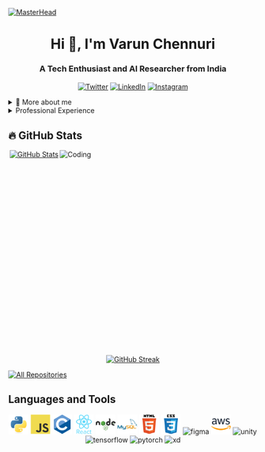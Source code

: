 [![MasterHead](https://t3.ftcdn.net/jpg/03/69/52/94/360_F_369529490_oQGJ7EY4FAshFsJUIXJyosgcsktEq29U.jpg)](https://whitedevil.io)

<h1 align="center">Hi 👋, I'm Varun Chennuri</h1>
<h3 align="center">A Tech Enthusiast and AI Researcher from India</h3>
<p align="center">
<a href="https://twitter.com/varun_chennuri" target="blank"><img align="center" width="32px" src="https://i.imgur.com/OXZM1L6.png" alt="Twitter" /></a>
<a href="https://linkedin.com/in/varun_chennuri" target="blank"><img align="center" width="32px" src="https://i.imgur.com/qiXu7b2.png" alt="LinkedIn" /></a>
<a href="https://instagram.com/varun_chennuri" target="blank"><img align="center" width="32px" src="https://i.imgur.com/OViZO8J.png" alt="Instagram" /></a>
</p>


<div>
<details>
  <summary>🧑 More about me</summary>
  
## About Me

I am a passionate tech enthusiast and AI researcher dedicated to developing innovative AI-based solutions. With expertise in large language models, NLP technologies, and software integration, I aim to push the boundaries of what's possible with AI.

- 🔭 **Current Project**: Working on an ASL to Speech Converter to bridge the communication gap for the hearing impaired.
- 🌱 **Learning**: Diving deep into TensorFlow and PyTorch to enhance my machine learning skills.
- 🤝 **Collaboration**: Looking for collaborators and experts to join me in perfecting the ASL to Speech Converter.
- 📫 **Contact**: Reach me at **varunchennuri1309@gmail.com**

</details>

<div>
<details>
  <summary>Professional Experience</summary>
  
## Professional Experience

### AI Researcher and Product Designer at Genie AI
- **Role**: Developing AI-based business solutions and copilots for various sectors.
- **Key Projects**:
  - **ALBIS**: An advanced AI copilot featuring the latest in large language models, NLP technologies, and integration with various software.
  - **FX Tools**: A suite of tools designed to automate processes in business ecosystems, including Lead Manager FX, Match Maker FX, Scheduler FX, and more.
  - **ESG FX Tools**: Future Experience Tools focused on Environmental, Social, and Governance aspects for property management companies.
  - **Government Surveys Automation**: Automating Canadian government surveys to improve efficiency and accuracy.

### Personal Startup: Checkmatics
- **Founder**: Developing a mobile app that helps users decide on the best products to use by analyzing product ingredients and providing recommendations.
- **Features**:
  - Analyzes user skin through a questionnaire.
  - Recommends alternative products if the searched product is not suitable.
  - Provides purchase recommendations to buy the same product for a cheaper price online.

</details>

## 🔥 GitHub Stats

<img align="right" alt="Coding" width="400" height="415" src="https://media.giphy.com/media/qgQUggAC3Pfv687qPC/giphy.gif">

<p align="center">
  <a href="https://github.com/chennurivarun"><img width="50%" src="https://github-readme-stats.vercel.app/api?username=chennurivarun&show_icons=true&locale=en&layout=compact&theme=radical&title_color=ff3068" alt="GitHub Stats" /></a>
  <a href="https://github.com/chennurivarun"><img width="50%" src="http://github-readme-streak-stats.herokuapp.com/?user=chennurivarun&theme=radical&date_format=M%20j%5B%2C%20Y%5D&ring=ff3068&fire=ff3068&sideNums=ff3068" alt="GitHub Streak" /></a>
</p>


<p align="left">
  <a href="https://github.com/chennurivarun?tab=repositories&sort=stargazers"><img alt="All Repositories" title="All Repositories" src="https://custom-icon-badges.herokuapp.com/badge/-All%20Repos-2962FF?style=for-the-badge&logoColor=white&logo=repo"/></a>
</p>

## Languages and Tools

<div align="center">
  <img src="https://raw.githubusercontent.com/devicons/devicon/master/icons/python/python-original.svg" alt="python" width="40" height="40"/>
  <img src="https://raw.githubusercontent.com/devicons/devicon/master/icons/javascript/javascript-original.svg" alt="javascript" width="40" height="40"/>
  <img src="https://raw.githubusercontent.com/devicons/devicon/master/icons/c/c-original.svg" alt="c" width="40" height="40"/>
  <img src="https://raw.githubusercontent.com/devicons/devicon/master/icons/react/react-original-wordmark.svg" alt="react" width="40" height="40"/>
  <img src="https://raw.githubusercontent.com/devicons/devicon/master/icons/nodejs/nodejs-original-wordmark.svg" alt="nodejs" width="40" height="40"/>
  <img src="https://raw.githubusercontent.com/devicons/devicon/master/icons/mysql/mysql-original-wordmark.svg" alt="mysql" width="40" height="40"/>
  <img src="https://raw.githubusercontent.com/devicons/devicon/master/icons/html5/html5-original-wordmark.svg" alt="html5" width="40" height="40"/>
  <img src="https://raw.githubusercontent.com/devicons/devicon/master/icons/css3/css3-original-wordmark.svg" alt="css3" width="40" height="40"/>
  <img src="https://www.vectorlogo.zone/logos/figma/figma-icon.svg" alt="figma" width="40" height="40"/>
  <img src="https://raw.githubusercontent.com/devicons/devicon/master/icons/amazonwebservices/amazonwebservices-original-wordmark.svg" alt="aws" width="40" height="40"/>
  <img src="https://www.vectorlogo.zone/logos/unity3d/unity3d-icon.svg" alt="unity" width="40" height="40"/>
  <img src="https://www.vectorlogo.zone/logos/tensorflow/tensorflow-icon.svg" alt="tensorflow" width="40" height="40"/>
  <img src="https://www.vectorlogo.zone/logos/pytorch/pytorch-icon.svg" alt="pytorch" width="40" height="40"/>
  <img src="https://cdn.worldvectorlogo.com/logos/adobe-xd.svg" alt="xd" width="40" height="40"/>
</div>
